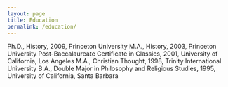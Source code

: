```yaml
---
layout: page
title: Education
permalink: /education/
---
```


Ph.D., History, 2009, Princeton University
M.A., History, 2003, Princeton University
Post-Baccalaureate Certificate in Classics, 2001, University of California, Los Angeles
M.A., Christian Thought, 1998, Trinity International University
B.A., Double Major in Philosophy and Religious Studies, 1995, University of California, Santa Barbara



[jekyll-organization]: https://github.com/jekyll
